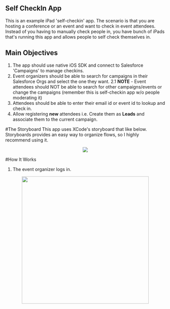 ## Self CheckIn App
This is an example iPad 'self-checkin' app. The scenario is that you are hosting a conference or an event and want to check in event attendees. Instead of you having to manually check people in, you have bunch of iPads that's running this app and allows people to self check themselves in.

## Main Objectives
1. The app should use native iOS SDK and connect to Salesforce 'Campaigns' to manage checkins.
2. Event organizers should be able to search for campaigns in their Salesforce Orgs and select the one they want.
	2.1 **NOTE** - Event attendees should NOT be able to search for other campaigns/events or change the campaigns (remember this is self-checkin app w/o people moderating it)
3. Attendees should be able to enter their email id or event id to lookup and check in.
4. Allow registering **new** attendees i.e. Create them as **Leads** and associate them to the current campaign.

#The Storyboard
This app uses XCode's storyboard that like below. Storyboards provides an easy way to organize  flows, so I highly recommend using it.

<p align='center'>
  <img src="https://raw2.github.com/rajaraodv/CheckIn/master/pics/storyboard.png"/> 

#How It Works

1. The event organizer logs in.
<p align='center'>
  <img src="https://raw2.github.com/rajaraodv/CheckIn/master/pics/oauthLogin.png"/ style='height:400px'> 